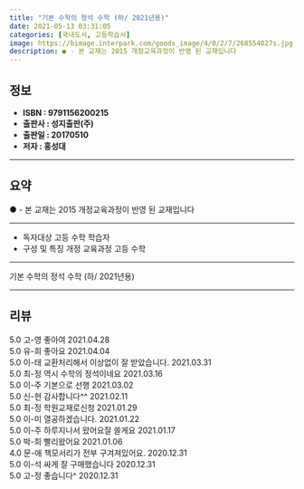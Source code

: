 ```yaml
---
title: "기본 수학의 정석 수학 (하/ 2021년용)"
date: 2021-05-13 03:31:05
categories: [국내도서, 고등학습서]
image: https://bimage.interpark.com/goods_image/4/0/2/7/268554027s.jpg
description: ● - 본 교재는 2015 개정교육과정이 반영 된 교재입니다
---
```


## **정보**

- **ISBN : 9791156200215**
- **출판사 : 성지출판(주)**
- **출판일 : 20170510**
- **저자 : 홍성대**

------



## **요약**

●  - 본 교재는 2015 개정교육과정이 반영 된 교재입니다

------

- 독자대상 고등 수학 학습자
- 구성 및 특징  개정 교육과정 고등 수학

------


기본 수학의 정석 수학 (하/ 2021년용) 

------


## **리뷰** 

5.0 고-영 좋아여 2021.04.28 <br/>5.0 유-희 좋아요 2021.04.04 <br/>5.0 이-태 교환처리해서 이상없이 잘 받았습니다. 2021.03.31 <br/>5.0 최-정 역시 수학의 정석이네요 2021.03.16 <br/>5.0 이-주 기본으로 선행 2021.03.02 <br/>5.0 신-현 감사합니다^^ 2021.02.11 <br/>5.0 최-정 학원교재로신청 2021.01.29 <br/>5.0 이-미 열공하겠습니다. 2021.01.22 <br/>5.0 이-주 하루지나서 왔어요잘 쓸게요 2021.01.17 <br/>5.0 박-희 빨리왔어요 2021.01.06 <br/>4.0 문-애 책모서리가 전부 구겨져있어요. 2020.12.31 <br/>5.0 이-석 싸게 잘 구매했습니다 2020.12.31 <br/>5.0 고-정 좋습니다^ 2020.12.31 <br/>